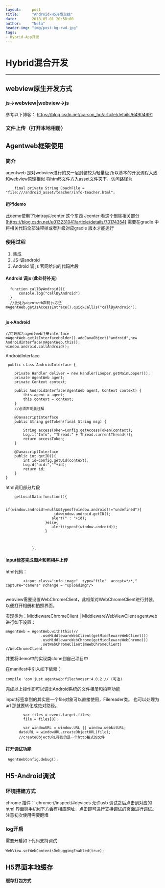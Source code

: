 ```yaml
---
layout:     post
title:      "Android-H5开发总结"
date:       2018-05-01 20:58:00
author:     "Nela"
header-img: "img/post-bg-rwd.jpg"
tags:
- Hybrid-App开发
---
```


# Hybrid混合开发
---

## webview原生开发方式

### js->webview|webview->js

参考以下博客：
https://blog.csdn.net/carson_ho/article/details/64904691

### 文件上传（打开本地相册）


## Agentweb框架使用

### 简介
agentweb 是对webview进行的又一层封装较为轻量级
所以基本的开发流程大致和webview原理相似
将html5文件方入asset文件夹下，访问路径为

```
    final private String CoachFile = "file:///android_asset/teacher/info-teacher.html";

```

#### 运行demo
此demo使用了bintray/Jcenter 这个东西
Jcenter:看这个删除相关部分
[https://blog.csdn.net/u013231041/article/details/70174354]
需要在gradle 中将相关代码全部注释掉或者升级对应gradle 版本才能运行

### 使用过程

1. 集成
2. JS-调android
3. Android 调 js
官网给出的代码片段

#### Android 调js (此处待补充)

```
  function callByAndroid(){
      console.log("callByAndroid")
  }
  //此处为agentweb声明js方法
mAgentWeb.getJsAccessEntrace().quickCallJs("callByAndroid");
      
```

#### js->Android

```
//可理解为agentweb注册interface
mAgentWeb.getJsInterfaceHolder().addJavaObject("android",new AndroidInterface(mAgentWeb,this));
window.android.callAndroid();
```

AndroidInterface

```
 public class AndroidInterface {

    private Handler deliver = new Handler(Looper.getMainLooper());
    private AgentWeb agent;
    private Context context;

    public AndroidInterface(AgentWeb agent, Context context) {
        this.agent = agent;
        this.context = context;
    }
	//必须声明此注解

    @JavascriptInterface
    public String getToken(final String msg) {

        String accessToken=Config.getAccessToken(context);
        Log.i("Info", "Thread:" + Thread.currentThread());
        return accessToken;
    }

    @JavascriptInterface
    public int getID(){
        int id=Config.getUid(context);
        Log.d("uid:",""+id);
        return id;
    }
}
```

html调用部分片段

```
	getLocalData:function(){

                  if(window.android!=null&&typeof(window.android)!="undefined"){
                      id=window.android.getID();
                     alert(" : "+id);
                  }else{
                     alert(typeof(window.android));
                  }



      		},
```

#### input标签完成图片和照相并上传

html代码：

```
		<input class="info_image"  type="file"  accept=*/*,"  capture="camera" @change = "uploadImg"/>	
    	
```

webview需要设置WebChromeClient，此框架对WebChromeClient进行封装，以便打开相册和拍照界面。

实现类为：MiddlewareChromeClient | MiddlewareWebViewClient
agentweb进行如下设置：

```
mAgentWeb = AgentWeb.with(this)//
                .useMiddlewareWebClient(getMiddlewareWebClient())
                .useMiddlewareWebChrome(getMiddlewareWebChrome())
                .setWebChromeClient(mWebChromeClient) //WebChromeClient 
```
并要将demo中的实现类clone到自己项目中

在manifest中引入如下依赖：

```
compile 'com.just.agentweb:filechooser:4.0.2'// (可选)
```

完成以上操作即可以调出Android系统的文件相册和拍照功能

input标签拿到的其实是一个file对象可以直接使用，Filereader类。
也可以处理为url 那就要转化成绝对路径。
```
		var files = event.target.files;
		file = files[0];

		var windowURL = window.URL || window.webkitURL;
      dataURL = windowURL.createObjectURL(file);
      //createObjectURL得到的是一个http格式的文件

```

#### 打开调试功能

```
 AgentWebConfig.debug();

```
## H5-Android调试

### 环境搭建方式
chrome 插件： chrome://inspect/#devices
允许usb 调试之后点击到对应的html 界面则手机id下方会有相应网址，点击即可进行支持调试的页面进行调试。
注意初次使用需要翻墙
### log开启

需要开启如下代码支持调试

```
WebView.setWebContentsDebuggingEnabled(true);　
```

## H5界面本地缓存
#### 缓存打包方式

##


